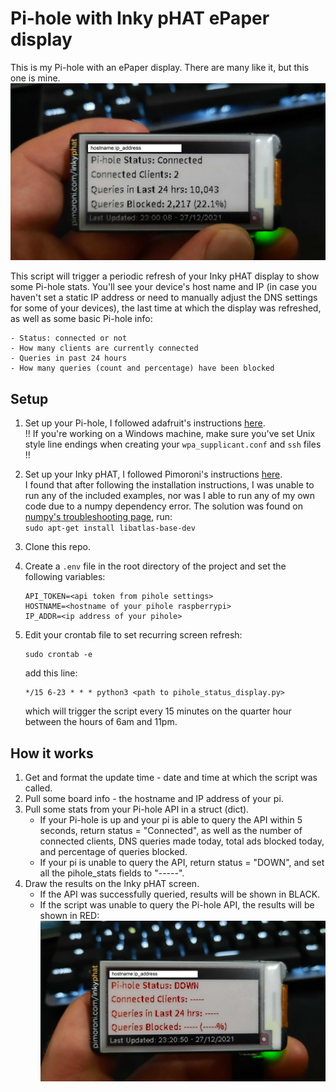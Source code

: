 # Pi-hole with Inky pHAT ePaper display

This is my Pi-hole with an ePaper display. There are many like it, but this one is mine.\
![ ](images/display_connected.jpg)


This script will trigger a periodic refresh of your Inky pHAT display to show some Pi-hole
stats. You'll see your device's host name and IP (in case you haven't set a static IP address
or need to manually adjust the DNS settings for some of your devices), the last time at which
the display was refreshed, as well as some basic Pi-hole info:

    - Status: connected or not
    - How many clients are currently connected
    - Queries in past 24 hours
    - How many queries (count and percentage) have been blocked

## Setup
1. Set up your Pi-hole, I followed adafruit's instructions [here](https://learn.adafruit.com/pi-hole-ad-blocker-with-pi-zero-w/install-pi-hole).\
   !! If you're working on a Windows machine, make sure you've set Unix style line endings
   when creating your `wpa_supplicant.conf` and `ssh` files !!
2. Set up your Inky pHAT, I followed Pimoroni's instructions [here](https://learn.pimoroni.com/article/getting-started-with-inky-phat).\
   I found that after following the installation instructions, I was unable to 
   run any of the included examples, nor was I able to run any of my own code due to
   a numpy dependency error. The solution was found on 
   [numpy's troubleshooting page](https://numpy.org/devdocs/user/troubleshooting-importerror.html), run:\
   `sudo apt-get install libatlas-base-dev`
3. Clone this repo.
4. Create a `.env` file in the root directory of the project and set the following variables:
    ```
    API_TOKEN=<api token from pihole settings>
    HOSTNAME=<hostname of your pihole raspberrypi>
    IP_ADDR=<ip address of your pihole>
    ```
5. Edit your crontab file to set recurring screen refresh:

    ```
    sudo crontab -e
    ```
    add this line:
    ```
    */15 6-23 * * * python3 <path to pihole_status_display.py>
    ```
    which will trigger the script every 15 minutes on the quarter hour between the hours of 6am and 11pm. 

## How it works
1. Get and format the update time - date and time at which the script was called. 
2. Pull some board info - the hostname and IP address of your pi.
3. Pull some stats from your Pi-hole API in a struct (dict).
    - If your Pi-hole is up and your pi is able to query the API within 5
      seconds, return status = "Connected", as well as the number of connected
      clients, DNS queries made today, total ads blocked today, and percentage
      of queries blocked.
    - If your pi is unable to query the API, return status = "DOWN", and set all
      the pihole_stats fields to "-----".
4. Draw the results on the Inky pHAT screen.
    - If the API was successfully queried, results will be shown in BLACK.
    - If the script was unable to query the Pi-hole API, the results will
      be shown in RED:\
      ![ ](images/display_down.jpg)
